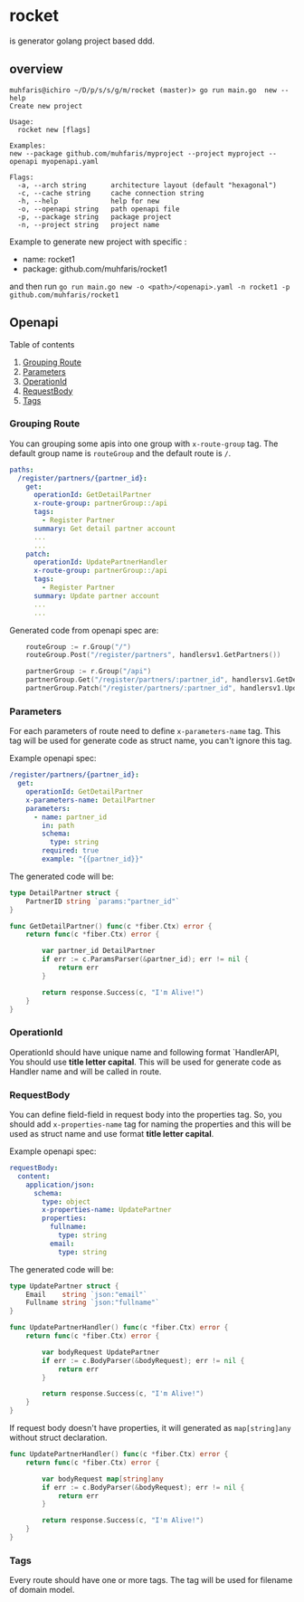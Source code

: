 # rocket

is generator golang project based ddd.

## overview

```
muhfaris@ichiro ~/D/p/s/s/g/m/rocket (master)> go run main.go  new --help
Create new project

Usage:
  rocket new [flags]

Examples:
new --package github.com/muhfaris/myproject --project myproject --openapi myopenapi.yaml

Flags:
  -a, --arch string      architecture layout (default "hexagonal")
  -c, --cache string     cache connection string
  -h, --help             help for new
  -o, --openapi string   path openapi file
  -p, --package string   package project
  -n, --project string   project name
```

Example to generate new project with specific :

- name: rocket1
- package: github.com/muhfaris/rocket1

and then run `go run main.go new -o <path>/<openapi>.yaml -n rocket1 -p github.com/muhfaris/rocket1`

## Openapi

Table of contents

1. [Grouping Route](#grouping-route)
2. [Parameters](#parameters)
3. [OperationId](#operationid)
4. [RequestBody](#requestbody)
5. [Tags](#tags)

### Grouping Route

You can grouping some apis into one group with `x-route-group` tag. The default
group name is `routeGroup` and the default route is `/`.

```yaml
paths:
  /register/partners/{partner_id}:
    get:
      operationId: GetDetailPartner
      x-route-group: partnerGroup::/api
      tags:
        - Register Partner
      summary: Get detail partner account
      ...
      ...
    patch:
      operationId: UpdatePartnerHandler
      x-route-group: partnerGroup::/api
      tags:
        - Register Partner
      summary: Update partner account
      ...
      ...
```

Generated code from openapi spec are:

```go
	routeGroup := r.Group("/")
	routeGroup.Post("/register/partners", handlersv1.GetPartners())

	partnerGroup := r.Group("/api")
	partnerGroup.Get("/register/partners/:partner_id", handlersv1.GetDetailPartner())
	partnerGroup.Patch("/register/partners/:partner_id", handlersv1.UpdatePartnerHandler())

```

### Parameters

For each parameters of route need to define `x-parameters-name` tag. This tag
will be used for generate code as struct name, you can't ignore this tag.

Example openapi spec:

```yaml
/register/partners/{partner_id}:
  get:
    operationId: GetDetailPartner
    x-parameters-name: DetailPartner
    parameters:
      - name: partner_id
        in: path
        schema:
          type: string
        required: true
        example: "{{partner_id}}"
```

The generated code will be:

```go
type DetailPartner struct {
	PartnerID string `params:"partner_id"`
}

func GetDetailPartner() func(c *fiber.Ctx) error {
	return func(c *fiber.Ctx) error {

		var partner_id DetailPartner
		if err := c.ParamsParser(&partner_id); err != nil {
			return err
		}

		return response.Success(c, "I'm Alive!")
	}
}
```

### OperationId

OperationId should have unique name and following format `HandlerAPI, You
should use **title letter capital**. This will be used for generate code as Handler
name and will be called in route.

### RequestBody

You can define field-field in request body into the properties tag. So, you
should add `x-properties-name` tag for naming the properties and this will be
used as struct name and use format **title letter capital**.

Example openapi spec:

```yaml
requestBody:
  content:
    application/json:
      schema:
        type: object
        x-properties-name: UpdatePartner
        properties:
          fullname:
            type: string
          email:
            type: string
```

The generated code will be:

```go
type UpdatePartner struct {
	Email    string `json:"email"`
	Fullname string `json:"fullname"`
}

func UpdatePartnerHandler() func(c *fiber.Ctx) error {
	return func(c *fiber.Ctx) error {

		var bodyRequest UpdatePartner
		if err := c.BodyParser(&bodyRequest); err != nil {
			return err
		}

		return response.Success(c, "I'm Alive!")
	}
}
```

If request body doesn't have properties, it will generated as `map[string]any`
without struct declaration.

```go
func UpdatePartnerHandler() func(c *fiber.Ctx) error {
	return func(c *fiber.Ctx) error {

		var bodyRequest map[string]any
		if err := c.BodyParser(&bodyRequest); err != nil {
			return err
		}

		return response.Success(c, "I'm Alive!")
	}
}
```

### Tags

Every route should have one or more tags. The tag will be used for filename of domain
model.
